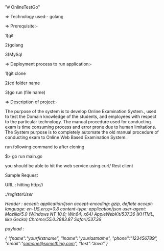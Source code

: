 "# OnlineTestGo" 

 => Technology used:- golang
 
 => Prerequisite:-
 
  1)git 
  
  2)golang
  
  3)MySql

 => Deployment process to run application:-
 
  1)git clone <repository-url> 
  
  2)cd folder name
  
  3)go run (file name)

  => Description of project:-
  
  The purpose of the system is to develop Online Examination System., used to test the Domain knowledge of the students, and employees with respect to the particular technology. The manual procedure used for conducting exam is time consuming process and error prone due to human limitations. The System purpose is to completely automate the old manual procedure of conducting exam to Online Web Based Examination System.

run following command to after cloning

$> go run main.go

you should be able to hit the web service using curl/ Rest client

Sample Request

URL : hitting http://<address>:<port>/registerUser

Header :
accept: application/json
accept-encoding: gzip, deflate
accept-language: en-US,en;q=0.8
content-type: application/json
user-agent: Mozilla/5.0 (Windows NT 10.0; Win64; x64) AppleWebKit/537.36 (KHTML, like Gecko) Chrome/55.0.2883.87 Safari/537.36


payload : 

{
  "fname":"yourfirstname",
  "lname":"yourlastname",
  "phone":"123456789",
  "email":"somone@something.com",
  "test":"Java"
}


